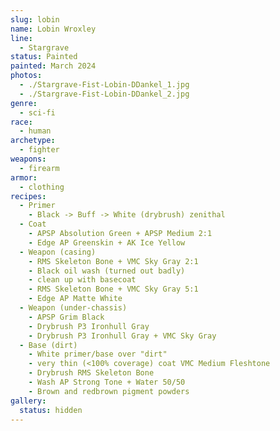 ```yaml
---
slug: lobin
name: Lobin Wroxley
line:
  - Stargrave
status: Painted
painted: March 2024
photos:
  - ./Stargrave-Fist-Lobin-DDankel_1.jpg
  - ./Stargrave-Fist-Lobin-DDankel_2.jpg
genre:
  - sci-fi
race:
  - human
archetype:
  - fighter
weapons:
  - firearm
armor:
  - clothing
recipes:
  - Primer
    - Black -> Buff -> White (drybrush) zenithal
  - Coat
    - APSP Absolution Green + APSP Medium 2:1
    - Edge AP Greenskin + AK Ice Yellow
  - Weapon (casing)
    - RMS Skeleton Bone + VMC Sky Gray 2:1
    - Black oil wash (turned out badly)
    - clean up with basecoat
    - RMS Skeleton Bone + VMC Sky Gray 5:1
    - Edge AP Matte White
  - Weapon (under-chassis)
    - APSP Grim Black
    - Drybrush P3 Ironhull Gray
    - Drybrush P3 Ironhull Gray + VMC Sky Gray
  - Base (dirt)
    - White primer/base over "dirt"
    - very thin (<100% coverage) coat VMC Medium Fleshtone
    - Drybrush RMS Skeleton Bone
    - Wash AP Strong Tone + Water 50/50
    - Brown and redbrown pigment powders
gallery:
  status: hidden
---
```

